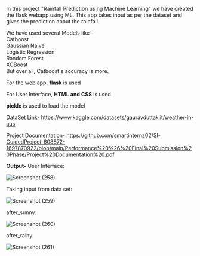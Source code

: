 In this project "Rainfall Prediction using Machine Learning" we have created the flask webapp using ML. This app takes
input as per the dataset and gives the prediction about the rainfall.

We have used several Models like - <br>
Catboost <br>
Gaussian Naive <br>
Logistic Regression <br>
Random Forest <br>
XGBoost <br>
But over all, Catboost's accuracy is more.

For the web app, **flask** is used 

For User Interface, **HTML and CSS** is used 

**pickle** is used to load the model


DataSet Link- https://www.kaggle.com/datasets/gauravduttakiit/weather-in-aus

Project Documentation- https://github.com/smartinternz02/SI-GuidedProject-608872-1697870922/blob/main/Performance%20%26%20Final%20Submission%20Phase/Project%20Documentation%20.pdf


**Output-**
User Interface:

![Screenshot (258)](https://github.com/smartinternz02/SI-GuidedProject-608872-1697870922/assets/112549645/5825b66e-9d9e-4ea0-8055-fe684c638d20)

Taking input from data set:

![Screenshot (259)](https://github.com/smartinternz02/SI-GuidedProject-608872-1697870922/assets/112549645/f5224f3d-9102-42bb-994c-355888281592)

after_sunny:

![Screenshot (260)](https://github.com/smartinternz02/SI-GuidedProject-608872-1697870922/assets/112549645/b3943b6e-9e3a-4b68-8a02-d7f4e8fe0c16)

after_rainy:

![Screenshot (261)](https://github.com/smartinternz02/SI-GuidedProject-608872-1697870922/assets/112549645/d38e148b-af25-4acb-8b60-002aaec9c754)
